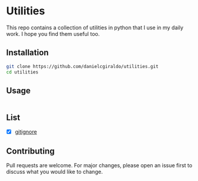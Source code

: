 # Utilities

This repo contains a collection of utilities in python that I use in my daily work. I
hope you find them useful too.

## Installation

```bash
git clone https://github.com/danielcgiraldo/utilities.git
cd utilities
```

## Usage

```bash
```

## List

- [x] [gitignore](gitignore/README.md)

## Contributing

Pull requests are welcome. For major changes, please open an issue first to
discuss what you would like to change.
